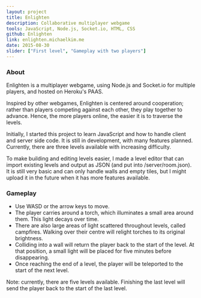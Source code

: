 ```yaml
---
layout: project
title: Enlighten
description: Collaborative multiplayer webgame
tools: JavaScript, Node.js, Socket.io, HTML, CSS
github: Enlighten
link: enlighten.michaelkim.me
date: 2015-08-30
slider: ["First level", "Gameplay with two players"]
---
```


### About

Enlighten is a multiplayer webgame, using Node.js and Socket.io for multiple players, and hosted on Heroku's PAAS.

Inspired by other webgames, Enlighten is centered around cooperation; rather than players competing against each other, they play together to advance. Hence, the more players online, the easier it is to traverse the levels.

Initially, I started this project to learn JavaScript and how to handle client and server side code. It is still in development, with many features planned. Currently, there are three levels available with increasing difficulty.

To make building and editing levels easier, I made a level editor that can import existing levels and output as JSON (and put into /server/room.json). It is still very basic and can only handle walls and empty tiles, but I might upload it in the future when it has more features available.

### Gameplay

- Use WASD or the arrow keys to move.
- The player carries around a torch, which illuminates a small area around them. This light decays over time.
- There are also large areas of light scattered throughout levels, called campfires. Walking over their centre will relight torches to its original brightness.
- Colliding into a wall will return the player back to the start of the level. At that position, a small light will be placed for five minutes before disappearing.
- Once reaching the end of a level, the player will be teleported to the start of the next level.

Note: currently, there are five levels available. Finishing the last level will send the player back to the start of the last level.
